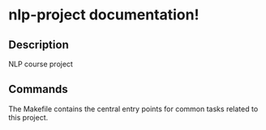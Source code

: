 # nlp-project documentation!

## Description

NLP course project

## Commands

The Makefile contains the central entry points for common tasks related to this project.

